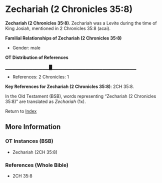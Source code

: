 # Zechariah (2 Chronicles 35:8)
**Zechariah (2 Chronicles 35:8)**. 
Zechariah was a Levite during the time of King Josiah, mentioned in 2 Chronicles 35:8 (acai). 




**Familial Relationships of Zechariah (2 Chronicles 35:8)**


* Gender: male


**OT Distribution of References**

▁▁▁▁▁▁▁▁▁▁▁▁▁█▁▁▁▁▁▁▁▁▁▁▁▁▁▁▁▁▁▁▁▁▁▁▁▁▁
* References: 2 Chronicles: 1



**Key References for Zechariah (2 Chronicles 35:8)**: 
2CH 35:8. 


In the Old Testament (BSB), words representing “Zechariah (2 Chronicles 35:8)” are translated as 
*Zechariah* (1x). 




Return to [Index](00-Index.md)

## More Information

### OT Instances (BSB)

* Zechariah (2CH 35:8)



### References (Whole Bible)

* 2CH 35:8




